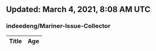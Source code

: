## Updated: March 4, 2021, 8:08 AM UTC


### indeedeng/Mariner-Issue-Collector
|**Title**|**Age**|
|:----|:----|